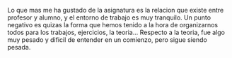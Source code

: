 
 Lo que mas me ha gustado de la asignatura es la relacion que existe entre profesor y alumno, y el entorno de trabajo es muy tranquilo.
 Un punto negativo es quizas la forma que hemos tenido a la hora de organizarnos todos para los trabajos, ejercicios, la teoria... Respecto a la teoria, fue algo muy pesado y dificil de entender en un comienzo, pero sigue siendo pesada.
